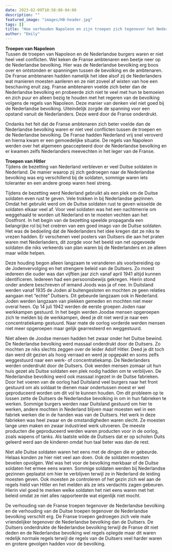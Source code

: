 ```yaml
---
date: 2023-02-09T10:58:08-04:00
description: ""
featured_image: "images/H8-header.jpg"
tags: []
title: "Hoe verhouden Napoleon en zijn troepen zich tegenover het Nederlandse volk en in hoeverre is dit verschillend met de verhouding vanuit Hitler en zijn troepen?"
author: "Emily"
---
```


**Troepen van Napoleon**  
Tussen de troepen van Napoleon en de Nederlandse burgers waren er niet heel veel conflicten. Wel keken de Franse ambtenaren een beetje neer op de Nederlandse bevolking. Hier was de Nederlandse bevolking erg boos over en ontstonden er spanningen tussen de bevolking en de ambtenaren. De Franse ambtenaren hadden namelijk het idee alsof zij de Nederlanders wat manieren moesten aanleren en ze niet zoveel af wisten van hoe een beschaving eruit zag. Franse ambtenaren voelde zich beter dan de Nederlandse bevolking en probeerde zich niet te veel met hun te bemoeien en zich puur en alleen bezig te houden met het regeren van de bevolking volgens de regels van Napoleon. Deze manier van denken viel niet goed bij de Nederlandse bevolking. Uiteindelijk zorgde de spanning voor een opstand vanuit de Nederlanders. Deze werd door de Franse onderdrukt.  

Ondanks het feit dat de Franse ambtenaren zich beter voelde dan de Nederlandse bevolking waren er niet veel conflicten tussen de troepen en de Nederlandse bevolking. De Franse hadden Nederland vrij snel veroverd en hierna kwam er een gemoedelijke situatie. De regels van Napoleon werden over het algemeen geaccepteerd door de Nederlandse bevolking en er kwamen zelfs Nederlanders meevechten in het leger van de Franse. 

**Troepen van Hitler**  
Tijdens de bezetting van Nederland verbleven er veel Duitse soldaten in Nederland. De manier waarop zij zich gedroegen naar de Nederlandse bevolking was erg verschillend bij de soldaten, sommige waren iets toleranter en een andere groep waren heel streng.   

Tijdens de bezetting werd Nederland gebruikt als een plek om de Duitse soldaten even rust te geven. Vele trokken in bij Nederlandse gezinnen. Omdat het gebruikt werd om de Duitse soldaten rust te geven wisselde de soldaten elkaar veel af. Voor veel soldaten was het een nachtmerrie om weggehaald te worden uit Nederland en te moeten vechten aan het Oostfront. 
In het begin van de bezetting speelde propaganda een belangrijke rol bij het creëren van een goed imago van de Duitse soldaten. Het was de bedoeling dat de Nederlanders het idee kregen dat ze niks te vrezen hadden. Er verschenen veel posters van Duitsers die aan het praten waren met Nederlanders, dit zorgde voor het beeld van net opgevoede soldaten die niks verkeerds van plan waren bij de Nederlanders en ze alleen maar wilde helpen.  

Deze houding begon alleen langzaam te veranderen als voorbereiding op de Jodenvervolging en het strengere beleid van de Duitsers. Zo moest iedereen die ouder was dan vijftien jaar zich vanaf april 1941 altijd kunnen identificeren. Iedereen had een persoonsbewijs gekregen. Hierin stond onder andere beschreven of iemand Joods was ja of nee. In Duitsland werden vanaf 1935 de Joden al buitengesloten en mochten ze geen relaties aangaan met “echte” Duitsers. Dit gebeurde langzaam ook in Nederland. Joden werden langzaam van plekken gemeden en mochten niet meer overal heen. Op 14 juli 1942 werden de eerste groepen Joden naar werkkampen gestuurd. In het begin werden Joodse mensen opgeroepen zich te melden bij de werkkampen, deed je dit niet werd je naar een concentratiekamp gestuurd. Naar mate de oorlog vorderde werden mensen niet meer opgeroepen maar gelijk gearresteerd en weggestuurd.  

Niet alleen de Joodse mensen hadden het zwaar onder het Duitse bewind. De Nederlandse bevolking werd massaal onderdrukt door de Duitsers. Zo mochten ze niks slechts zeggen over de leider Adolf Hitler. Deed je dit toch dan werd dit gezien als hoog verraad en werd je opgepakt en soms zelfs weggestuurd naar een werk- of concentratiekamp. De Nederlanders werden onderdrukt door de Duitsers. Ook werden mensen zomaar uit hun huis gezet als Duitse soldaten een plek nodig hadden om te verblijven. De Nederlandse bevolking werd ook massaal ingezet in de Duitse fabrieken. Door het voeren van de oorlog had Duitsland veel burgers naar het front gestuurd om als soldaat te dienen maar ondertussen moest er wel geproduceerd worden om dit vol te kunnen houden. Om dit probleem op te lossen zette de Duitsers de Nederlandse bevolking in om in hun fabrieken te werken. Sommige burgers werden naar Duitsland gestuurd om hier te werken, andere mochten in Nederland blijven maar moesten wel in een fabriek werken die in de handen was van de Duitsers. Het werk in deze fabrieken was heel zwaar en de omstandigheden waren slecht. Ze moesten lange uren maken en zwaar industrieel werk uitvoeren. De meeste producten die geproduceerd werden waren producten voor in de oorlog, zoals wapens of tanks. Als laatste wilde de Duitsers dat er op scholen Duits geleerd werd aan de kinderen omdat hun taal beter was dan de rest.  

Niet alle Duitse soldaten waren het eens met de dingen die er gebeurde. Helaas konden ze hier niet veel aan doen. Ook de soldaten moesten bevelen opvolgen. Wel was het voor de bevolking merkbaar of de Duitse soldaten het ermee eens waren. Sommige soldaten werden bij Nederlandse gezinnen geplaatst om hier te verblijven terwijl ze in Nederland de leiding moesten geven. Ook moesten ze controleren of het gezin zich wel aan de regels hield van Hitler en het melden als ze iets verdachts zagen gebeuren. Hierin viel goed te merken welke soldaten het niet eens waren met het beleid omdat ze niet alles rapporteerde wat eigenlijk niet mocht. 

De verhouding van de Franse troepen tegenover de Nederlandse bevolking en de verhouding van de Duitse troepen tegenover de Nederlandse bevolking verschilt erg. De Franse troepen gedroegen zich vele male vriendelijker tegenover de Nederlandse bevolking dan de Duitsers. De Duitsers onderdrukte de Nederlandse bevolking terwijl de Franse dit niet deden en de Nederlandse bevolking wel regels oplegde maar dit waren redelijk normale regels terwijl de regels van de Duitsers veel harder waren en grotere gevolgen hadden voor de bevolking. 


 
